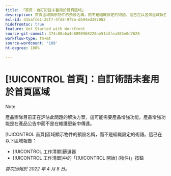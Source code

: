 ```yaml
---
title: 「首頁：自訂術語未套用於首頁區域」
description: 首頁區域顯示物件的預設名稱，而不是組織設定的術語。這已在以各個區域報告。
exl-id: d15afc61-25f7-4fd8-9f9a-db94ed392082
hidefromtoc: true
feature: Get Started with Workfront
source-git-commit: 374c88a6a4e8890968220ae51b3fea303e0d7628
workflow-type: tm+mt
source-wordcount: '109'
ht-degree: 100%

---
```


# [!UICONTROL 首頁]：自訂術語未套用於首頁區域

>[!NOTE]
>
>產品團隊目前正在評估此問題的解決方案，這可能需要產品增強功能。產品增強功能是在產品公告中而不是在維護更新中傳達。

[!UICONTROL 首頁]區域顯示物件的預設名稱，而不是組織設定的術語。這已在以下區域報告：

* [!UICONTROL 工作清單]篩選器
* [!UICONTROL 工作清單]中的「[!UICONTROL 開始] (物件)」按鈕

_首次回報於 2022 年 4 月 8 日。_
